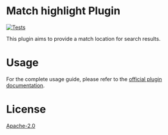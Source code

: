 # Match highlight Plugin

[![Tests](https://github.com/oramasearch/orama/actions/workflows/tests.yml/badge.svg?branch=main)](https://github.com/nearform/orama/actions/workflows/tests.yml)

This plugin aims to provide a match location for search results.

# Usage

For the complete usage guide, please refer to the [official plugin documentation](https://docs.oramasearch.io/plugins/plugin-system/match-highlight).

# License

[Apache-2.0](/LICENSE.md)
